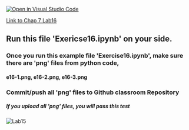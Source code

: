 [![Open in Visual Studio Code](https://classroom.github.com/assets/open-in-vscode-c66648af7eb3fe8bc4f294546bfd86ef473780cde1dea487d3c4ff354943c9ae.svg)](https://classroom.github.com/online_ide?assignment_repo_id=8940978&assignment_repo_type=AssignmentRepo)

[Link to Chap 7 Lab16](https://docs.google.com/presentation/d/1JAYVQiZr57OZfIMUQAkPNPlCKidqvytLhLDB5aqag_8/edit#slide=id.g117599b468e_0_159)


## Run this file 'Exericse16.ipynb' on your side.

### Once you run this example file 'Exercise16.ipynb', make sure there are 'png' files from python code, 
#### e16-1.png, e16-2.png, e16-3.png
### Commit/push all 'png' files to Github classroom Repository
##### If you upload all 'png' files, you will pass this test

###
###
###


![Lab15](https://nimbus-screenshots.s3.amazonaws.com/s/737d74ce7f14cc4db6a509eb60d959e1.png)


